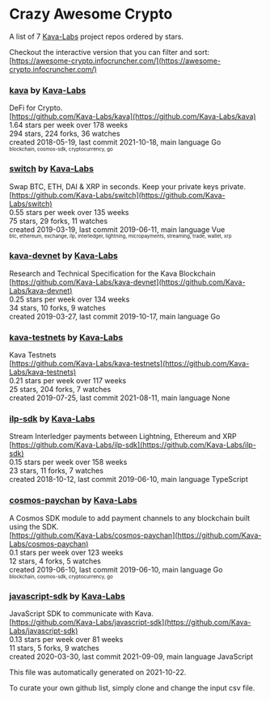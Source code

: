 # Crazy Awesome Crypto
A list of 7 [Kava-Labs](https://github.com/Kava-Labs) project repos ordered by stars.  

Checkout the interactive version that you can filter and sort: 
[https://awesome-crypto.infocruncher.com/](https://awesome-crypto.infocruncher.com/)  


### [kava](https://github.com/Kava-Labs/kava) by [Kava-Labs](https://github.com/Kava-Labs)  
DeFi for Crypto.  
[https://github.com/Kava-Labs/kava](https://github.com/Kava-Labs/kava)  
1.64 stars per week over 178 weeks  
294 stars, 224 forks, 36 watches  
created 2018-05-19, last commit 2021-10-18, main language Go  
<sub><sup>blockchain, cosmos-sdk, cryptocurrency, go</sup></sub>


### [switch](https://github.com/Kava-Labs/switch) by [Kava-Labs](https://github.com/Kava-Labs)  
Swap BTC, ETH, DAI & XRP in seconds. Keep your private keys private.  
[https://github.com/Kava-Labs/switch](https://github.com/Kava-Labs/switch)  
0.55 stars per week over 135 weeks  
75 stars, 29 forks, 11 watches  
created 2019-03-19, last commit 2019-06-11, main language Vue  
<sub><sup>btc, ethereum, exchange, ilp, interledger, lightning, micropayments, streaming, trade, wallet, xrp</sup></sub>


### [kava-devnet](https://github.com/Kava-Labs/kava-devnet) by [Kava-Labs](https://github.com/Kava-Labs)  
Research and Technical Specification for the Kava Blockchain  
[https://github.com/Kava-Labs/kava-devnet](https://github.com/Kava-Labs/kava-devnet)  
0.25 stars per week over 134 weeks  
34 stars, 10 forks, 9 watches  
created 2019-03-27, last commit 2019-10-17, main language Go  


### [kava-testnets](https://github.com/Kava-Labs/kava-testnets) by [Kava-Labs](https://github.com/Kava-Labs)  
Kava Testnets  
[https://github.com/Kava-Labs/kava-testnets](https://github.com/Kava-Labs/kava-testnets)  
0.21 stars per week over 117 weeks  
25 stars, 204 forks, 7 watches  
created 2019-07-25, last commit 2021-08-11, main language None  


### [ilp-sdk](https://github.com/Kava-Labs/ilp-sdk) by [Kava-Labs](https://github.com/Kava-Labs)  
Stream Interledger payments between Lightning, Ethereum and XRP  
[https://github.com/Kava-Labs/ilp-sdk](https://github.com/Kava-Labs/ilp-sdk)  
0.15 stars per week over 158 weeks  
23 stars, 11 forks, 7 watches  
created 2018-10-12, last commit 2019-06-10, main language TypeScript  


### [cosmos-paychan](https://github.com/Kava-Labs/cosmos-paychan) by [Kava-Labs](https://github.com/Kava-Labs)  
A Cosmos SDK module to add payment channels to any blockchain built using the SDK.  
[https://github.com/Kava-Labs/cosmos-paychan](https://github.com/Kava-Labs/cosmos-paychan)  
0.1 stars per week over 123 weeks  
12 stars, 4 forks, 5 watches  
created 2019-06-10, last commit 2019-06-10, main language Go  
<sub><sup>blockchain, cosmos-sdk, cryptocurrency, go</sup></sub>


### [javascript-sdk](https://github.com/Kava-Labs/javascript-sdk) by [Kava-Labs](https://github.com/Kava-Labs)  
JavaScript SDK to communicate with Kava.  
[https://github.com/Kava-Labs/javascript-sdk](https://github.com/Kava-Labs/javascript-sdk)  
0.13 stars per week over 81 weeks  
11 stars, 5 forks, 9 watches  
created 2020-03-30, last commit 2021-09-09, main language JavaScript  


This file was automatically generated on 2021-10-22.  

To curate your own github list, simply clone and change the input csv file.  